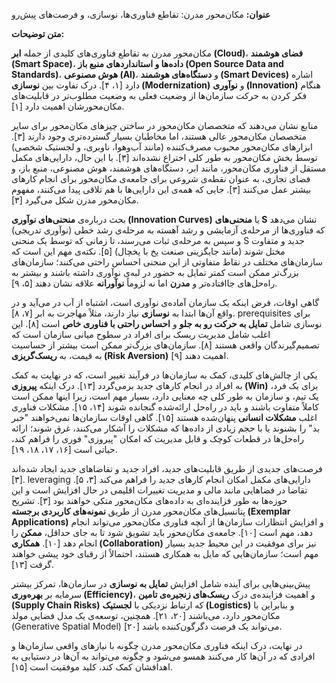 **عنوان:** مکان‌محور مدرن: تقاطع فناوری‌ها، نوسازی، و فرصت‌های پیش‌رو

**متن توضیحات:**

مکان‌محور مدرن به تقاطع فناوری‌های کلیدی از جمله **ابر (Cloud)**، **فضای هوشمند (Smart Space)**، **داده‌ها و استانداردهای منبع باز (Open Source Data and Standards)**، **هوش مصنوعی (AI)**، و **دستگاه‌های هوشمند (Smart Devices)** اشاره دارد [۱، ۴]. درک تفاوت بین **نوسازی (Modernization)** و **نوآوری (Innovation)** هنگام فکر کردن به حرکت سازمان‌ها از وضعیت فعلی به وضعیت مطلوب‌تر در قابلیت‌های مکان‌محورشان اهمیت دارد [۱].

منابع نشان می‌دهند که متخصصان مکان‌محور در ساختن چیزهای مکان‌محور برای سایر متخصصان مکان‌محور عالی هستند، اما مخاطبان بسیار گسترده‌تری وجود دارند [۳]. ابزارهای مکان‌محور محبوب مصرف‌کننده (مانند آب‌وهوا، ناوبری، و لجستیک شخصی) توسط بخش مکان‌محور به طور کلی اختراع نشده‌اند [۳]. با این حال، دارایی‌های مکمل مستقل از فناوری مکان‌محور، مانند ابر، دستگاه‌های هوشمند، هوش مصنوعی، منبع باز، و فضای تجاری، به عنوان نقطه‌ی شروعی برای جامعه‌ی مکان‌محور برای انجام کارهای بیشتر عمل می‌کنند [۳]. جایی که همه‌ی این دارایی‌ها با هم تلاقی پیدا می‌کنند، مفهوم مکان‌محور مدرن شکل می‌گیرد [۳].

بحث درباره‌ی **منحنی‌های نوآوری (Innovation Curves)** یا **منحنی‌های S** نشان می‌دهد که فناوری‌ها از مرحله‌ی آزمایشی و رشد آهسته به مرحله‌ی رشد خطی (نوآوری تدریجی) و سپس به مرحله‌ی ثبات می‌رسند، تا زمانی که توسط یک منحنی S جدید و متفاوت مختل شوند (مانند جایگزینی صنعت یخ با یخچال) [۵]. نکته‌ی مهم این است که سازمان‌های مختلف در نقاط متفاوتی از این منحنی احساس راحتی می‌کنند؛ سازمان‌های بزرگ‌تر ممکن است کمتر تمایل به حضور در لبه‌ی نوآوری داشته باشند و بیشتر به راه‌حل‌های جاافتاده‌تر و **مدرن** اما نه لزوماً **نوآورانه** علاقه نشان دهند [۵، ۹].

گاهی اوقات، فرض اینکه یک سازمان آماده‌ی نوآوری است، اشتباه از آب در می‌آید و در واقع آن‌ها ابتدا به **نوسازی** نیاز دارند، مثلاً مهاجرت به ابر [۷، ۸]. prerequisites برای نوسازی شامل **تمایل به حرکت رو به جلو** و **احساس راحتی با فناوری خاص** است [۸]. این اغلب شامل مدیریت ریسک برای افراد در سطوح میانی سازمان است که تصمیم‌گیرندگان واقعی هستند [۸]. سازمان‌های بزرگ‌تر ممکن است بیشتر از حساسیت به قیمت، به **ریسک‌گریزی (Risk Aversion)** اهمیت دهند [۹].

یکی از چالش‌های کلیدی، کمک به سازمان‌ها در فرآیند تغییر است، که در نهایت به کمک به افراد در انجام کارهای جدید برمی‌گردد [۱۳]. درک اینکه **پیروزی (Win)** برای یک فرد، یک تیم، و سازمان به طور کلی چه معنایی دارد، بسیار مهم است، زیرا اینها ممکن است کاملاً متفاوت باشند و باید در راه‌حل ارائه‌شده گنجانده شوند [۱۴، ۱۵]. مشکلات فناوری اغلب **مشکلات انسانی** پنهان‌شده هستند [۱۵]. گاهی اوقات سازمان‌ها نمی‌خواهند "خبر بد" را بشنوند یا با حجم زیادی از داده‌ها که مشکلات را آشکار می‌کنند، غرق شوند؛ ارائه راه‌حل‌ها در قطعات کوچک و قابل مدیریت که امکان "پیروزی" فوری را فراهم کند، حیاتی است [۱۶، ۱۷، ۱۸، ۱۹].

فرصت‌های جدیدی از طریق قابلیت‌های جدید، افراد جدید و تقاضاهای جدید ایجاد شده‌اند [۳]. leveraging دارایی‌های مکمل امکان انجام کارهای جدید را فراهم می‌کند [۳، ۵]. تقاضا در فضاهایی مانند مالی و مدیریت تغییرات اقلیمی در حال افزایش است و این حوزه‌ها به طور فزاینده‌ای به داده‌های مکان‌محور متکی خواهند بود [۳]. تشریح پتانسیل‌های مکان‌محور مدرن از طریق **نمونه‌های کاربردی برجسته (Exemplar Applications)** و افزایش انتظارات سازمان‌ها از آنچه فناوری مکان‌محور می‌تواند انجام دهد، مهم است [۱۰]. جامعه‌ی مکان‌محور باید تشویق شود تا به جای حداقل، **ممکن** را انجام دهد [۱۰]. **همکاری (Collaboration)** نیز برای موفقیت در این محیط جدید بسیار مهم است؛ سازمان‌هایی که مایل به همکاری هستند، احتمالاً از رقبای خود پیشی خواهند گرفت [۱۳].

پیش‌بینی‌هایی برای آینده شامل افزایش **تمایل به نوسازی** در سازمان‌ها، تمرکز بیشتر سرمایه بر **بهره‌وری (Efficiency)**، و اهمیت فزاینده‌ی درک **ریسک‌های زنجیره‌ی تامین (Supply Chain Risks)** که ارتباط نزدیکی با **لجستیک (Logistics)** و بنابراین با مکان‌محور دارد، می‌باشند [۲۰، ۲۱]. همچنین، توسعه‌ی یک مدل فضایی مولد (Generative Spatial Model) می‌تواند یک فرصت دگرگون‌کننده باشد [۲۰].

در نهایت، درک اینکه فناوری مکان‌محور مدرن چگونه با نیازهای واقعی سازمان‌ها و افرادی که در آن‌ها کار می‌کنند همسو می‌شود و چگونه می‌تواند به آن‌ها در دستیابی به اهدافشان کمک کند، کلید موفقیت است [۱۵].
